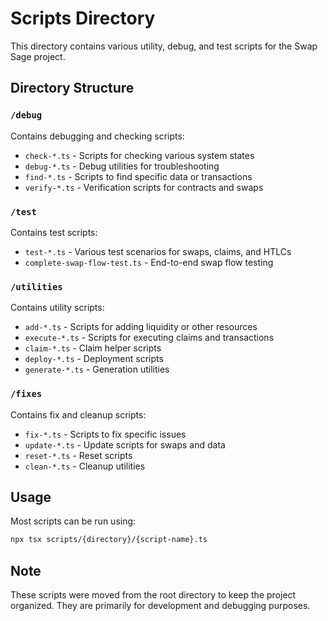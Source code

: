# Scripts Directory

This directory contains various utility, debug, and test scripts for the Swap Sage project.

## Directory Structure

### `/debug`
Contains debugging and checking scripts:
- `check-*.ts` - Scripts for checking various system states
- `debug-*.ts` - Debug utilities for troubleshooting
- `find-*.ts` - Scripts to find specific data or transactions
- `verify-*.ts` - Verification scripts for contracts and swaps

### `/test`
Contains test scripts:
- `test-*.ts` - Various test scenarios for swaps, claims, and HTLCs
- `complete-swap-flow-test.ts` - End-to-end swap flow testing

### `/utilities`
Contains utility scripts:
- `add-*.ts` - Scripts for adding liquidity or other resources
- `execute-*.ts` - Scripts for executing claims and transactions
- `claim-*.ts` - Claim helper scripts
- `deploy-*.ts` - Deployment scripts
- `generate-*.ts` - Generation utilities

### `/fixes`
Contains fix and cleanup scripts:
- `fix-*.ts` - Scripts to fix specific issues
- `update-*.ts` - Update scripts for swaps and data
- `reset-*.ts` - Reset scripts
- `clean-*.ts` - Cleanup utilities

## Usage

Most scripts can be run using:
```bash
npx tsx scripts/{directory}/{script-name}.ts
```

## Note
These scripts were moved from the root directory to keep the project organized. They are primarily for development and debugging purposes.